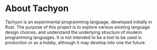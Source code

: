 # About Tachyon

Tachyon is an experimental programming language, developed initially in Rust. The purpose of this project is to 
explore various existing language design choices, and understand the underlying structure of modern programming 
languages. It is not intended to be a tool to be used in production or as a hobby, although it may develop into 
one the future.